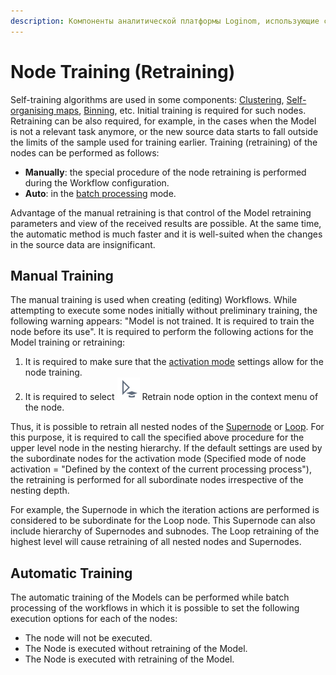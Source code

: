 ```yaml
---
description: Компоненты аналитической платформы Loginom, использующие самообучающиеся алгоритмы. Обучение (переобучение) узлов. Обучение вручную. Автоматическое обучение.
---
```

# Node Training (Retraining)

Self-training algorithms are used in some components: [Clustering](./../processors/datamining/clustering.md), [Self-organising maps](./../processors/datamining/self-organizing-network.md), [Binning](./../processors/preprocessing/binning.md), etc. Initial training is required for such nodes. Retraining can be also required, for example, in the cases when the Model is not a relevant task anymore, or the new source data starts to fall outside the limits of the sample used for training earlier.
Training (retraining) of the nodes can be performed as follows:

* **Manually**: the special procedure of the node retraining is performed during the Workflow configuration.
* **Auto**: in the [batch processing](./batchlauncher.md) mode.

Advantage of the manual retraining is that control of the Model retraining parameters and view of the received results are possible. At the same time, the automatic method is much faster and it is well-suited when the changes in the source data are insignificant.

## Manual Training

The manual training is used when creating (editing) Workflows. While attempting to execute some nodes initially without preliminary training, the following warning appears: "Model is not trained. It is required to train the node before its use". It is required to perform the following actions for the Model training or retraining:

1. It is required to make sure that the [activation mode](./node-activation-mode.md) settings allow for the node training.
2. It is required to select ![](./../images/icons/common/toolbar-controls/batch-mode_default.svg) Retrain node option in the context menu of the node.

Thus, it is possible to retrain all nested nodes of the [Supernode](./../processors/control/supernode.md) or [Loop](./../processors/control/loop.md). For this purpose, it is required to call the specified above procedure for the upper level node in the nesting hierarchy. If the default settings are used by the subordinate nodes for the activation mode (Specified mode of node activation = "Defined by the context of the current processing process"), the retraining is performed for all subordinate nodes irrespective of the nesting depth.

For example, the Supernode in which the iteration actions are performed is considered to be subordinate for the Loop node. This Supernode can also include hierarchy of Supernodes and subnodes. The Loop retraining of the highest level will cause retraining of all nested nodes and Supernodes.

## Automatic Training

The automatic training of the Models can be performed while batch processing of the workflows in which it is possible to set the following execution options for each of the nodes:

* The node will not be executed.
* The Node is executed without retraining of the Model.
* The Node is executed with retraining of the Model.